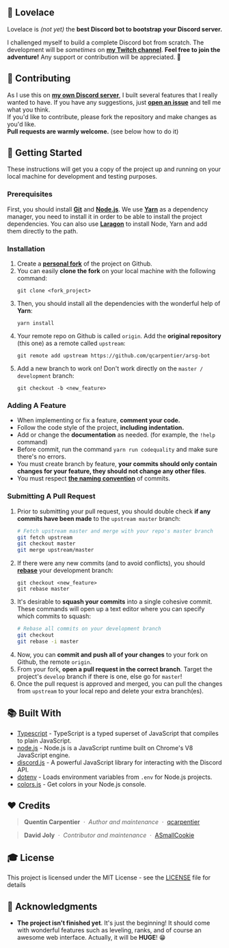 ## 🤖 Lovelace
Lovelace is _(not yet)_ the **best Discord bot to bootstrap your Discord server.**

I challenged myself to build a complete Discord bot from scratch. The development will be _sometimes_ on [**my Twitch channel**](https://www.twitch.tv/imloosha). **Feel free to join the adventure!** Any support or contribution will be appreciated. 🤩

## 🎁 Contributing
As I use this on [**my own Discord server**](https://discord.gg/sWjqFm3), I built several features that I really wanted to have. If you have any suggestions, just
[**open an issue**](https://github.com/qcarpentier/lovelace/issues/new) and tell me what you think.  
If you'd like to contribute, please fork the repository and make changes as
you'd like.  
**Pull requests are warmly welcome.** (see below how to do it)

## 🐣 Getting Started
These instructions will get you a copy of the project up and running on your local machine for development and testing purposes. 

### Prerequisites
First, you should install [**Git**](https://git-scm.com/download/win) and [**Node.js**](https://nodejs.org/). 
We use [**Yarn**](https://classic.yarnpkg.com/en/docs/install/#windows-stable) as a dependency manager, you need to install it in order to be able to install the project dependencies. You can also use [**Laragon**](https://laragon.org/) to install Node, Yarn and add them directly to the path. 

### Installation
1. Create a [**personal fork**](https://guides.github.com/activities/forking/) of the project on Github.
2. You can easily **clone the fork** on your local machine with the following command:
    ```
    git clone <fork_project>
    ```
3. Then, you should install all the dependencies with the wonderful help of **Yarn**:
    ```
    yarn install
    ```
4. Your remote repo on Github is called `origin`. Add the **original repository** (this one) as a remote called `upstream`:
    ```
    git remote add upstream https://github.com/qcarpentier/arsg-bot
    ```
5. Add a new branch to work on! Don't work directly on the `master / development` branch:
    ```
    git checkout -b <new_feature>
    ```

### Adding A Feature
- When implementing or fix a feature, **comment your code.**
- Follow the code style of the project, **including indentation.**
- Add or change the **documentation** as needed. (for example, the `!help` command)
- Before commit, run the command ``yarn run codequality`` and make sure there's no errors.
- You must create branch by feature, **your commits should only contain changes for your feature, they should not change any other files**.
- You must respect [**the naming convention**](https://www.grafikart.fr/tutoriels/nommage-commit-1009) of commits.

### Submitting A Pull Request

1. Prior to submitting your pull request, you should double check **if any commits have been made** to the `upstream master` branch:
    ```bash
    # Fetch upstream master and merge with your repo's master branch
    git fetch upstream
    git checkout master
    git merge upstream/master
    ```
2. If there were any new commits (and to avoid conflicts), you should [**rebase**](https://help.github.com/articles/about-git-rebase/) your development branch:
    ```
    git checkout <new_feature>
    git rebase master
    ```
3. It's desirable to **squash your commits** into a single cohesive commit. These commands will open up a text editor where you can specify which commits to squash:
    ```bash
    # Rebase all commits on your development branch
    git checkout 
    git rebase -i master
    ```
4. Now, you can **commit and push all of your changes** to your fork on Github, the remote `origin`. 
5. From your fork, **open a pull request in the correct branch**. Target the project's `develop` branch if there is one, else go for `master`! 
6. Once the pull request is approved and merged, you can pull the changes from `upstream` to your local repo and delete your extra branch(es).

## 📚 Built With
* [Typescript](https://www.typescriptlang.org/) - TypeScript is a typed superset of JavaScript that compiles to plain JavaScript.
* [node.js](https://github.com/nodejs/node) - Node.js is a JavaScript runtime built on Chrome's V8 JavaScript engine.
* [discord.js](https://github.com/discordjs/discord.js/) - A powerful JavaScript library for interacting with the Discord API.
* [dotenv](https://github.com/motdotla/dotenv) - Loads environment variables from `.env` for Node.js projects.
* [colors.js](https://github.com/marak/colors.js/) - Get colors in your Node.js console.

## ❤️ Credits

> **Quentin Carpentier** &nbsp;&middot;&nbsp; 
> *Author and maintenance* &nbsp;&middot;&nbsp; 
> [qcarpentier](https://github.com/qcarpentier)

> **David Joly** &nbsp;&middot;&nbsp; 
> *Contributor and maintenance* &nbsp;&middot;&nbsp; 
> [ASmallCookie](https://github.com/ASmallCookie)

## 🎓 License
This project is licensed under the MIT License - see the [LICENSE](LICENSE) file for details

## 📝 Acknowledgments
* **The project isn't finished yet**. 
It's just the beginning! It should come with wonderful features such as leveling, ranks, and of course an awesome web interface. Actually, it will be **HUGE**! 😁
